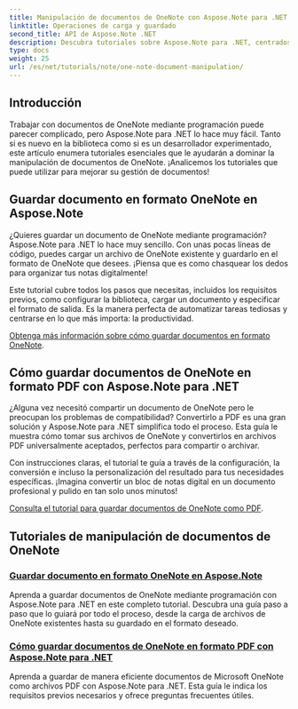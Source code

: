 ```yaml
---
title: Manipulación de documentos de OneNote con Aspose.Note para .NET
linktitle: Operaciones de carga y guardado
second_title: API de Aspose.Note .NET
description: Descubra tutoriales sobre Aspose.Note para .NET, centrados en la creación, el guardado y la conversión de documentos de OneNote con ejemplos prácticos y fáciles de seguir y preguntas frecuentes.
type: docs
weight: 25
url: /es/net/tutorials/note/one-note-document-manipulation/
---
```

## Introducción

Trabajar con documentos de OneNote mediante programación puede parecer complicado, pero Aspose.Note para .NET lo hace muy fácil. Tanto si es nuevo en la biblioteca como si es un desarrollador experimentado, este artículo enumera tutoriales esenciales que le ayudarán a dominar la manipulación de documentos de OneNote. ¡Analicemos los tutoriales que puede utilizar para mejorar su gestión de documentos!

## Guardar documento en formato OneNote en Aspose.Note  

¿Quieres guardar un documento de OneNote mediante programación? Aspose.Note para .NET lo hace muy sencillo. Con unas pocas líneas de código, puedes cargar un archivo de OneNote existente y guardarlo en el formato de OneNote que desees. ¡Piensa que es como chasquear los dedos para organizar tus notas digitalmente!  

Este tutorial cubre todos los pasos que necesitas, incluidos los requisitos previos, como configurar la biblioteca, cargar un documento y especificar el formato de salida. Es la manera perfecta de automatizar tareas tediosas y centrarse en lo que más importa: la productividad.  

[Obtenga más información sobre cómo guardar documentos en formato OneNote](./saving-document-to-one-note-format/).  

## Cómo guardar documentos de OneNote en formato PDF con Aspose.Note para .NET  

¿Alguna vez necesitó compartir un documento de OneNote pero le preocupan los problemas de compatibilidad? Convertirlo a PDF es una gran solución y Aspose.Note para .NET simplifica todo el proceso. Esta guía le muestra cómo tomar sus archivos de OneNote y convertirlos en archivos PDF universalmente aceptados, perfectos para compartir o archivar.  

Con instrucciones claras, el tutorial te guía a través de la configuración, la conversión e incluso la personalización del resultado para tus necesidades específicas. ¡Imagina convertir un bloc de notas digital en un documento profesional y pulido en tan solo unos minutos!  

[Consulta el tutorial para guardar documentos de OneNote como PDF](./saving-one-note-document-pdf/).  

## Tutoriales de manipulación de documentos de OneNote
### [Guardar documento en formato OneNote en Aspose.Note](./saving-document-to-one-note-format/)
Aprenda a guardar documentos de OneNote mediante programación con Aspose.Note para .NET en este completo tutorial. Descubra una guía paso a paso que lo guiará por todo el proceso, desde la carga de archivos de OneNote existentes hasta su guardado en el formato deseado.
### [Cómo guardar documentos de OneNote en formato PDF con Aspose.Note para .NET](./saving-one-note-document-pdf/)
Aprenda a guardar de manera eficiente documentos de Microsoft OneNote como archivos PDF con Aspose.Note para .NET. Esta guía le indica los requisitos previos necesarios y ofrece preguntas frecuentes útiles.